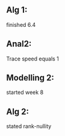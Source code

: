 ## Alg 1:
finished 6.4
## Anal2:
Trace speed equals 1

## Modelling 2:
started week 8

## Alg 2:
stated rank-nullity


